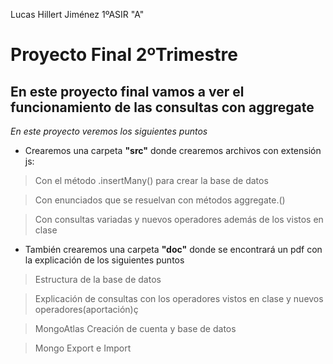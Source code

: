 Lucas Hillert Jiménez 1ºASIR "A"
# **Proyecto Final 2ºTrimestre**
## En este proyecto final vamos a ver el funcionamiento de las consultas con aggregate
*En este proyecto veremos los siguientes puntos*
* Crearemos una carpeta **"src"** donde crearemos archivos con extensión js:

>Con el método .insertMany() para crear la base de datos

>Con enunciados que se resuelvan con métodos aggregate.()

>Con consultas variadas y nuevos operadores además de los vistos en clase
* También crearemos una carpeta **"doc"** donde se encontrará un pdf con la explicación de los siguientes puntos

>Estructura de la base de datos

>Explicación de consultas con los operadores vistos en clase y nuevos operadores(aportación)ç

>MongoAtlas Creación de cuenta y base de datos

>Mongo Export e Import